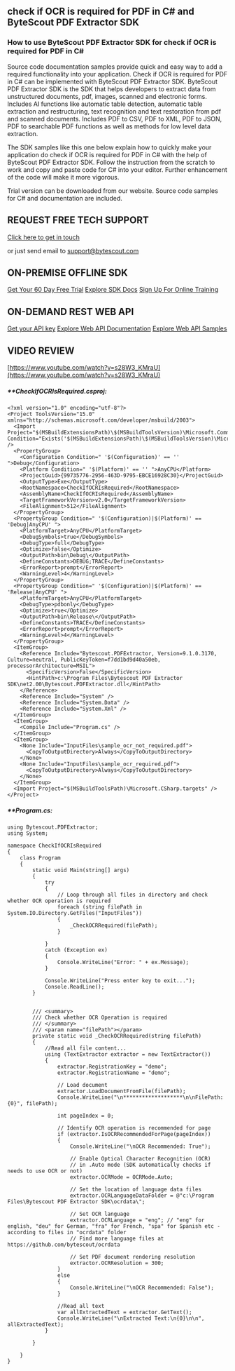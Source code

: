 ## check if OCR is required for PDF in C# and ByteScout PDF Extractor SDK

### How to use ByteScout PDF Extractor SDK for check if OCR is required for PDF in C#

Source code documentation samples provide quick and easy way to add a required functionality into your application. Check if OCR is required for PDF in C# can be implemented with ByteScout PDF Extractor SDK. ByteScout PDF Extractor SDK is the SDK that helps developers to extract data from unstructured documents, pdf, images, scanned and electronic forms. Includes AI functions like automatic table detection, automatic table extraction and restructuring, text recognition and text restoration from pdf and scanned documents. Includes PDF to CSV, PDF to XML, PDF to JSON, PDF to searchable PDF functions as well as methods for low level data extraction.

The SDK samples like this one below explain how to quickly make your application do check if OCR is required for PDF in C# with the help of ByteScout PDF Extractor SDK. Follow the instruction from the scratch to work and copy and paste code for C# into your editor. Further enhancement of the code will make it more vigorous.

Trial version can be downloaded from our website. Source code samples for C# and documentation are included.

## REQUEST FREE TECH SUPPORT

[Click here to get in touch](https://bytescout.zendesk.com/hc/en-us/requests/new?subject=ByteScout%20PDF%20Extractor%20SDK%20Question)

or just send email to [support@bytescout.com](mailto:support@bytescout.com?subject=ByteScout%20PDF%20Extractor%20SDK%20Question) 

## ON-PREMISE OFFLINE SDK 

[Get Your 60 Day Free Trial](https://bytescout.com/download/web-installer?utm_source=github-readme)
[Explore SDK Docs](https://bytescout.com/documentation/index.html?utm_source=github-readme)
[Sign Up For Online Training](https://academy.bytescout.com/)


## ON-DEMAND REST WEB API

[Get your API key](https://pdf.co/documentation/api?utm_source=github-readme)
[Explore Web API Documentation](https://pdf.co/documentation/api?utm_source=github-readme)
[Explore Web API Samples](https://github.com/bytescout/ByteScout-SDK-SourceCode/tree/master/PDF.co%20Web%20API)

## VIDEO REVIEW

[https://www.youtube.com/watch?v=s28W3_KMraU](https://www.youtube.com/watch?v=s28W3_KMraU)




<!-- code block begin -->

##### ****CheckIfOCRIsRequired.csproj:**
    
```
<?xml version="1.0" encoding="utf-8"?>
<Project ToolsVersion="15.0" xmlns="http://schemas.microsoft.com/developer/msbuild/2003">
  <Import Project="$(MSBuildExtensionsPath)\$(MSBuildToolsVersion)\Microsoft.Common.props" Condition="Exists('$(MSBuildExtensionsPath)\$(MSBuildToolsVersion)\Microsoft.Common.props')" />
  <PropertyGroup>
    <Configuration Condition=" '$(Configuration)' == '' ">Debug</Configuration>
    <Platform Condition=" '$(Platform)' == '' ">AnyCPU</Platform>
    <ProjectGuid>{99735776-2956-463D-9795-EBCE16928C30}</ProjectGuid>
    <OutputType>Exe</OutputType>
    <RootNamespace>CheckIfOCRIsRequired</RootNamespace>
    <AssemblyName>CheckIfOCRIsRequired</AssemblyName>
    <TargetFrameworkVersion>v2.0</TargetFrameworkVersion>
    <FileAlignment>512</FileAlignment>
  </PropertyGroup>
  <PropertyGroup Condition=" '$(Configuration)|$(Platform)' == 'Debug|AnyCPU' ">
    <PlatformTarget>AnyCPU</PlatformTarget>
    <DebugSymbols>true</DebugSymbols>
    <DebugType>full</DebugType>
    <Optimize>false</Optimize>
    <OutputPath>bin\Debug\</OutputPath>
    <DefineConstants>DEBUG;TRACE</DefineConstants>
    <ErrorReport>prompt</ErrorReport>
    <WarningLevel>4</WarningLevel>
  </PropertyGroup>
  <PropertyGroup Condition=" '$(Configuration)|$(Platform)' == 'Release|AnyCPU' ">
    <PlatformTarget>AnyCPU</PlatformTarget>
    <DebugType>pdbonly</DebugType>
    <Optimize>true</Optimize>
    <OutputPath>bin\Release\</OutputPath>
    <DefineConstants>TRACE</DefineConstants>
    <ErrorReport>prompt</ErrorReport>
    <WarningLevel>4</WarningLevel>
  </PropertyGroup>
  <ItemGroup>
    <Reference Include="Bytescout.PDFExtractor, Version=9.1.0.3170, Culture=neutral, PublicKeyToken=f7dd1bd9d40a50eb, processorArchitecture=MSIL">
      <SpecificVersion>False</SpecificVersion>
      <HintPath>c:\Program Files\Bytescout PDF Extractor SDK\net2.00\Bytescout.PDFExtractor.dll</HintPath>
    </Reference>
    <Reference Include="System" />
    <Reference Include="System.Data" />
    <Reference Include="System.Xml" />
  </ItemGroup>
  <ItemGroup>
    <Compile Include="Program.cs" />
  </ItemGroup>
  <ItemGroup>
    <None Include="InputFiles\sample_ocr_not_required.pdf">
      <CopyToOutputDirectory>Always</CopyToOutputDirectory>
    </None>
    <None Include="InputFiles\sample_ocr_required.pdf">
      <CopyToOutputDirectory>Always</CopyToOutputDirectory>
    </None>
  </ItemGroup>
  <Import Project="$(MSBuildToolsPath)\Microsoft.CSharp.targets" />
</Project>
```

<!-- code block end -->    

<!-- code block begin -->

##### ****Program.cs:**
    
```
using Bytescout.PDFExtractor;
using System;

namespace CheckIfOCRIsRequired
{
    class Program
    {
        static void Main(string[] args)
        {
            try
            {
                // Loop through all files in directory and check whether OCR operation is required
                foreach (string filePath in System.IO.Directory.GetFiles("InputFiles"))
                {
                    _CheckOCRRequired(filePath);
                }

            }
            catch (Exception ex)
            {
                Console.WriteLine("Error: " + ex.Message);
            }

			Console.WriteLine("Press enter key to exit...");
            Console.ReadLine();
        }

        
        /// <summary>
        /// Check whether OCR Operation is required
        /// </summary>
        /// <param name="filePath"></param>
        private static void _CheckOCRRequired(string filePath)
        {
            //Read all file content...
            using (TextExtractor extractor = new TextExtractor())
            {
                extractor.RegistrationKey = "demo";
                extractor.RegistrationName = "demo";

                // Load document
                extractor.LoadDocumentFromFile(filePath);
                Console.WriteLine("\n*******************\n\nFilePath: {0}", filePath);

                int pageIndex = 0;

                // Identify OCR operation is recommended for page
                if (extractor.IsOCRRecommendedForPage(pageIndex))
                {
                    Console.WriteLine("\nOCR Recommended: True");

                    // Enable Optical Character Recognition (OCR)
                    // in .Auto mode (SDK automatically checks if needs to use OCR or not)
                    extractor.OCRMode = OCRMode.Auto;

                    // Set the location of language data files
                    extractor.OCRLanguageDataFolder = @"c:\Program Files\Bytescout PDF Extractor SDK\ocrdata\";

                    // Set OCR language
                    extractor.OCRLanguage = "eng"; // "eng" for english, "deu" for German, "fra" for French, "spa" for Spanish etc - according to files in "ocrdata" folder
                    // Find more language files at https://github.com/bytescout/ocrdata

                    // Set PDF document rendering resolution
                    extractor.OCRResolution = 300;
                }
                else
                {
                    Console.WriteLine("\nOCR Recommended: False");
                }

                //Read all text
                var allExtractedText = extractor.GetText();
                Console.WriteLine("\nExtracted Text:\n{0}\n\n", allExtractedText);
            }

        }

    }
}

```

<!-- code block end -->